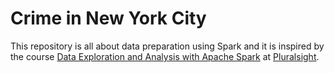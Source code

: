 # Crime in New York City

This repository is all about data preparation using Spark and it is inspired by the course [Data Exploration and Analysis with Apache Spark](https://app.pluralsight.com/library/courses/apache-spark-beginning-data-exploration-analysis/table-of-contents) at [Pluralsight](http://pluralsight.com).
